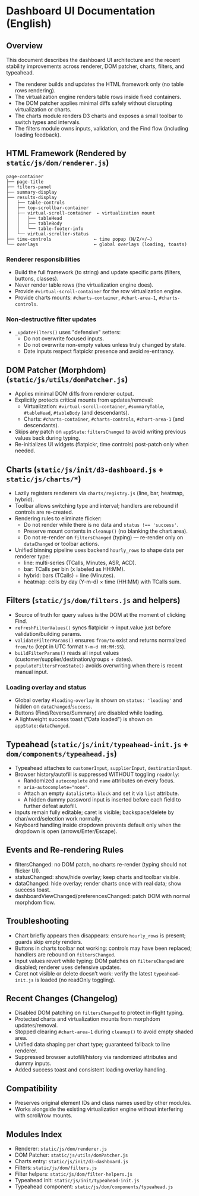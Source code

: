 # Dashboard UI Documentation (English)

## Overview
This document describes the dashboard UI architecture and the recent stability improvements across renderer, DOM patcher, charts, filters, and typeahead.

- The renderer builds and updates the HTML framework only (no table rows rendering).
- The virtualization engine renders table rows inside fixed containers.
- The DOM patcher applies minimal diffs safely without disrupting virtualization or charts.
- The charts module renders D3 charts and exposes a small toolbar to switch types and intervals.
- The filters module owns inputs, validation, and the Find flow (including loading feedback).

## HTML Framework (Rendered by `static/js/dom/renderer.js`)
```
page-container
├── page-title
├── filters-panel
├── summary-display
├── results-display
│   ├── table-controls
│   ├── top-scrollbar-container
│   ├── virtual-scroll-container  ← virtualization mount
│   │   ├── tableHead
│   │   ├── tableBody
│   │   └── table-footer-info
│   └── virtual-scroller-status
├── time-controls                ← time popup (N/Z/+/−)
└── overlays                     ← global overlays (loading, toasts)
```

### Renderer responsibilities
- Build the full framework (to string) and update specific parts (filters, buttons, classes).
- Never render table rows (the virtualization engine does).
- Provide `#virtual-scroll-container` for the row virtualization engine.
- Provide charts mounts: `#charts-container`, `#chart-area-1`, `#charts-controls`.

### Non-destructive filter updates
- `_updateFilters()` uses "defensive" setters:
  - Do not overwrite focused inputs.
  - Do not overwrite non-empty values unless truly changed by state.
  - Date inputs respect flatpickr presence and avoid re-entrancy.

## DOM Patcher (Morphdom) (`static/js/utils/domPatcher.js`)
- Applies minimal DOM diffs from renderer output.
- Explicitly protects critical mounts from updates/removal:
  - Virtualization: `#virtual-scroll-container`, `#summaryTable`, `#tableHead`, `#tableBody` (and descendants).
  - Charts: `#charts-container`, `#charts-controls`, `#chart-area-1` (and descendants).
- Skips any patch on `appState:filtersChanged` to avoid writing previous values back during typing.
- Re-initializes UI widgets (flatpickr, time controls) post-patch only when needed.

## Charts (`static/js/init/d3-dashboard.js` + `static/js/charts/*`)
- Lazily registers renderers via `charts/registry.js` (line, bar, heatmap, hybrid).
- Toolbar allows switching type and interval; handlers are rebound if controls are re-created.
- Rendering rules to eliminate flicker:
  - Do not render while there is no data and `status !== 'success'`.
  - Preserve mount contents in `cleanup()` (no blanking the chart area).
  - Do not re-render on `filtersChanged` (typing) — re-render only on `dataChanged` or toolbar actions.
- Unified binning pipeline uses backend `hourly_rows` to shape data per renderer type:
  - line: multi-series (TCalls, Minutes, ASR, ACD).
  - bar: TCalls per bin (x labeled as HH:MM).
  - hybrid: bars (TCalls) + line (Minutes).
  - heatmap: cells by day (Y-m-d) × time (HH:MM) with TCalls sum.

## Filters (`static/js/dom/filters.js` and helpers)
- Source of truth for query values is the DOM at the moment of clicking Find.
- `refreshFilterValues()` syncs flatpickr → input.value just before validation/building params.
- `validateFilterParams()` ensures `from/to` exist and returns normalized `from/to` (kept in UTC format `Y-m-d HH:MM:SS`).
- `buildFilterParams()` reads all input values (customer/supplier/destination/groups + dates).
- `populateFiltersFromState()` avoids overwriting when there is recent manual input.

### Loading overlay and status
- Global overlay `#loading-overlay` is shown on `status: 'loading'` and hidden on `dataChanged`/`success`.
- Buttons (Find/Reverse/Summary) are disabled while loading.
- A lightweight success toast (“Data loaded”) is shown on `appState:dataChanged`.

## Typeahead (`static/js/init/typeahead-init.js` + `dom/components/typeahead.js`)
- Typeahead attaches to `customerInput`, `supplierInput`, `destinationInput`.
- Browser history/autofill is suppressed WITHOUT toggling `readOnly`:
  - Randomized `autocomplete` and `name` attributes on every focus.
  - `aria-autocomplete="none"`.
  - Attach an empty `datalist#ta-block` and set it via `list` attribute.
  - A hidden dummy password input is inserted before each field to further defeat autofill.
- Inputs remain fully editable; caret is visible; backspace/delete by char/word/selection work normally.
- Keyboard handling inside dropdown prevents default only when the dropdown is open (arrows/Enter/Escape).

## Events and Re-rendering Rules
- filtersChanged: no DOM patch, no charts re-render (typing should not flicker UI).
- statusChanged: show/hide overlay; keep charts and toolbar visible.
- dataChanged: hide overlay; render charts once with real data; show success toast.
- dashboardViewChanged/preferencesChanged: patch DOM with normal morphdom flow.

## Troubleshooting
- Chart briefly appears then disappears: ensure `hourly_rows` is present; guards skip empty renders.
- Buttons in charts toolbar not working: controls may have been replaced; handlers are rebound on `filtersChanged`.
- Input values revert while typing: DOM patches on `filtersChanged` are disabled; renderer uses defensive updates.
- Caret not visible or delete doesn’t work: verify the latest `typeahead-init.js` is loaded (no readOnly toggling).

## Recent Changes (Changelog)
- Disabled DOM patching on `filtersChanged` to protect in-flight typing.
- Protected charts and virtualization mounts from morphdom updates/removal.
- Stopped clearing `#chart-area-1` during `cleanup()` to avoid empty shaded area.
- Unified data shaping per chart type; guaranteed fallback to line renderer.
- Suppressed browser autofill/history via randomized attributes and dummy inputs.
- Added success toast and consistent loading overlay handling.

## Compatibility
- Preserves original element IDs and class names used by other modules.
- Works alongside the existing virtualization engine without interfering with scroll/row mounts.

## Modules Index
- Renderer: `static/js/dom/renderer.js`
- DOM Patcher: `static/js/utils/domPatcher.js`
- Charts entry: `static/js/init/d3-dashboard.js`
- Filters: `static/js/dom/filters.js`
- Filter helpers: `static/js/dom/filter-helpers.js`
- Typeahead init: `static/js/init/typeahead-init.js`
- Typeahead component: `static/js/dom/components/typeahead.js`
